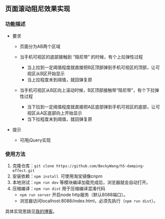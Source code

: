 ## 页面滚动阻尼效果实现

### 功能描述
* 要求

    * 页面分为AB两个区域
    * 当手机可视区的底部接触到 “阻尼带” 的时候，有个上拉弹性过程

        * 当上拉到一定阈值程度就直接把B区顶部弹到手机可视区的顶部，让可视区从B区开始显示
        * 当上拉程度未到阈值，就回弹复原
    * 当手机可视区从B区向上滚动时候，B区顶部接触带“阻尼带”，有个下拉弹性过程

        * 当下拉到一定阈值程度就直接把A区底部弹到手机可视区的底部，让可视区从A区底部向上开始显示
        * 当下拉程度未到阈值，就回弹复原
* 提示

    * 可用jQuery实现

### 使用方法
1. 克隆仓库：`git clone https://github.com/BeckyWang/h5-damping-effect.git`
2. 安装依赖：`npm install `可使用淘宝镜像cnpm
3. 本地测试：`npm run dev` 等模块编译加载完成后，浏览器就会自动打开。
4. 压缩编译：`npm run dist` 用于压缩编译混淆代码
    - `npm run server` 开启node http服务（默认8088端口）。
    - 浏览器访问localhost:8088/index.html，必须先执行（`npm run dist`）。

具体实现思路见[我的博客](https://beckywang.github.io/h5-damping-effect.html#more)。